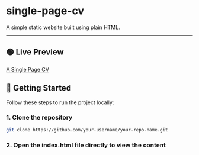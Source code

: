 # single-page-cv

A simple static website built using plain HTML.

---

## 🟢 Live Preview

[A Single Page CV](https://a-single-page-cv.netlify.app/)

## 🚀 Getting Started

Follow these steps to run the project locally:

### 1. Clone the repository

```bash
git clone https://github.com/your-username/your-repo-name.git
```

### 2. Open the index.html file directly to view the content
